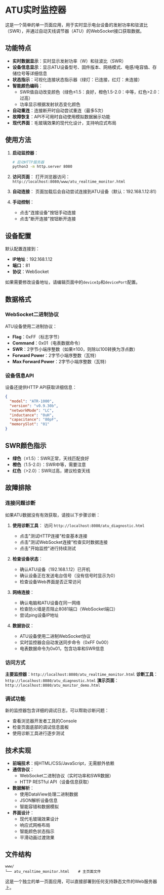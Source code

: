 # ATU实时监控器

这是一个简单的单一页面应用，用于实时显示电台设备的发射功率和驻波比（SWR），并通过自动天线调节器（ATU）的WebSocket接口获取数据。

## 功能特点

- **实时数据显示**：实时显示发射功率（W）和驻波比（SWR）
- **设备信息显示**：显示ATU设备型号、固件版本、网络模式、电感/电容值、存储位号等详细信息
- **状态指示**：可视化连接状态指示器（绿灯：已连接，红灯：未连接）
- **智能颜色编码**：
  - SWR值自动改变颜色（绿色≤1.5：良好，橙色1.5-2.0：中等，红色>2.0：过高）
  - 功率显示根据发射状态变化颜色
- **自动重连**：连接断开时自动尝试重连（最多5次）
- **故障恢复**：API不可用时自动使用模拟数据展示功能
- **现代界面**：毛玻璃效果的现代化设计，支持响应式布局

## 使用方法

1. **启动监控器**：
   ```bash
   # 启动HTTP服务器
   python3 -m http.server 8080
   ```

2. **访问页面**：
   打开浏览器访问：`http://localhost:8080/www/atu_realtime_monitor.html`

3. **自动连接**：
   页面加载后会自动尝试连接到ATU设备（默认：192.168.1.12:81）

4. **手动控制**：
   - 点击"连接设备"按钮手动连接
   - 点击"断开连接"按钮断开连接

## 设备配置

默认配置连接到：
- **IP地址**：192.168.1.12
- **端口**：81
- **协议**：WebSocket

如果需要修改设备地址，请编辑页面中的`deviceIp`和`devicePort`配置。

## 数据格式

### WebSocket二进制协议
ATU设备使用二进制协议：
- **Flag**：0xFF（标志字节）
- **Command**：0x01（电表数据命令）
- **SWR**：2字节小端序整数（如果≥100，则除以100转换为浮点数）
- **Forward Power**：2字节小端序整数（瓦特）
- **Max Forward Power**：2字节小端序整数（瓦特）

### 设备信息API
设备还提供HTTP API获取详细信息：
```json
{
  "model": "ATR-1000",
  "version": "v0.9.30b",
  "networkMode": "LC",
  "inductance": "0uH",
  "capacitance": "80pF",
  "memorySlot": "01"
}
```

## SWR颜色指示

- **绿色**（≤1.5）：SWR正常，天线匹配良好
- **橙色**（1.5-2.0）：SWR中等，需要注意
- **红色**（>2.0）：SWR过高，建议检查天线

## 故障排除

### 连接问题诊断

如果ATU数据没有有效获取，请按以下步骤诊断：

1. **使用诊断工具**：
   访问 `http://localhost:8080/atu_diagnostic.html`
   - 点击"测试HTTP连接"检查基本连接
   - 点击"测试WebSocket连接"检查实时数据连接
   - 点击"开始监控"进行持续测试

2. **检查设备状态**：
   - 确认ATU设备（192.168.1.12）已开机
   - 确认设备正在发送电台信号（没有信号时显示为0）
   - 检查设备Web界面是否正常访问

3. **网络连接**：
   - 确认电脑和ATU设备在同一网络
   - 检查防火墙是否阻止8081端口（WebSocket端口）
   - 尝试ping设备IP地址

4. **数据协议**：
   - ATU设备使用二进制WebSocket协议
   - 实时监控器会自动发送同步命令（0xFF 0x00）
   - 电表数据命令为0x01，包含功率和SWR信息

### 访问方式

**主要监控器**：`http://localhost:8080/atu_realtime_monitor.html`
**诊断工具**：`http://localhost:8080/atu_diagnostic.html`
**演示页面**：`http://localhost:8080/atu_monitor_demo.html`

### 调试功能

新的监控器包含详细的调试日志，可以帮助诊断问题：
- 查看浏览器开发者工具的Console
- 检查页面底部的调试信息面板
- 使用诊断工具进行逐步测试

## 技术实现

- **前端技术**：纯HTML/CSS/JavaScript，无需额外依赖
- **通信协议**：
  - WebSocket二进制协议（实时功率和SWR数据）
  - HTTP RESTful API（设备信息获取）
- **数据解析**：
  - 使用DataView处理二进制数据
  - JSON解析设备信息
  - 智能容错和数据模拟
- **界面设计**：
  - 现代毛玻璃效果设计
  - 响应式网格布局
  - 智能颜色状态指示
  - 平滑动画过渡效果

## 文件结构

```
www/
└── atu_realtime_monitor.html    # 主页面文件
```

这是一个独立的单一页面应用，可以直接部署到任何支持静态文件的Web服务器上。

